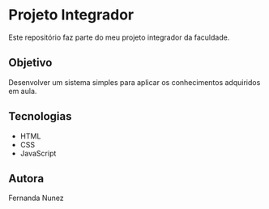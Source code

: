# Projeto Integrador

Este repositório faz parte do meu projeto integrador da faculdade.

## Objetivo

Desenvolver um sistema simples para aplicar os conhecimentos adquiridos em aula.

## Tecnologias

- HTML
- CSS
- JavaScript

## Autora

Fernanda Nunez


